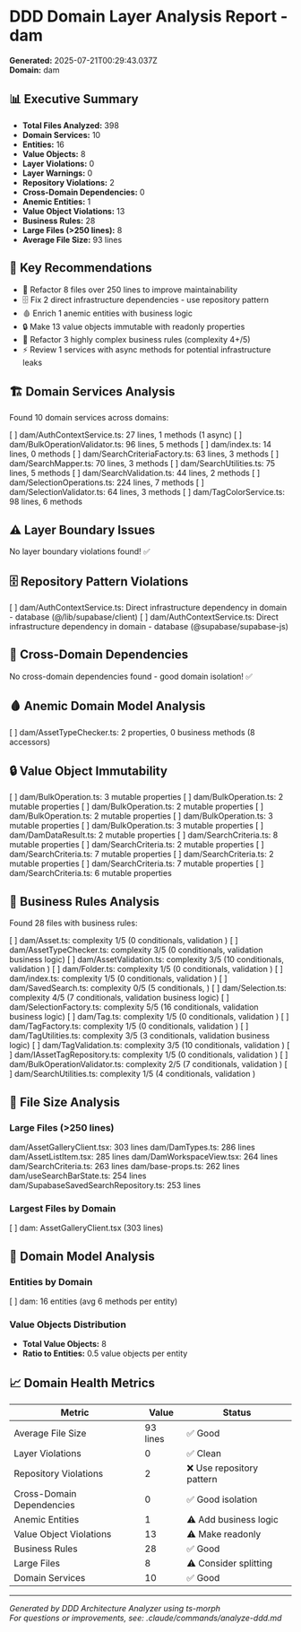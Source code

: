 # DDD Domain Layer Analysis Report - dam

**Generated:** 2025-07-21T00:29:43.037Z  
**Domain:** dam

## 📊 Executive Summary

- **Total Files Analyzed:** 398
- **Domain Services:** 10
- **Entities:** 16
- **Value Objects:** 8
- **Layer Violations:** 0
- **Layer Warnings:** 0
- **Repository Violations:** 2
- **Cross-Domain Dependencies:** 0
- **Anemic Entities:** 1
- **Value Object Violations:** 13
- **Business Rules:** 28
- **Large Files (>250 lines):** 8
- **Average File Size:** 93 lines

## 🎯 Key Recommendations

- 📏 Refactor 8 files over 250 lines to improve maintainability
- 🗄️ Fix 2 direct infrastructure dependencies - use repository pattern
- 🩸 Enrich 1 anemic entities with business logic
- 🔒 Make 13 value objects immutable with readonly properties
- 💼 Refactor 3 highly complex business rules (complexity 4+/5)
- ⚡ Review 1 services with async methods for potential infrastructure leaks

## 🏗️ Domain Services Analysis

Found 10 domain services across domains:

[ ] dam/AuthContextService.ts: 27 lines, 1 methods (1 async)
[ ] dam/BulkOperationValidator.ts: 96 lines, 5 methods
[ ] dam/index.ts: 14 lines, 0 methods
[ ] dam/SearchCriteriaFactory.ts: 63 lines, 3 methods
[ ] dam/SearchMapper.ts: 70 lines, 3 methods
[ ] dam/SearchUtilities.ts: 75 lines, 5 methods
[ ] dam/SearchValidation.ts: 44 lines, 2 methods
[ ] dam/SelectionOperations.ts: 224 lines, 7 methods
[ ] dam/SelectionValidator.ts: 64 lines, 3 methods
[ ] dam/TagColorService.ts: 98 lines, 6 methods

## ⚠️ Layer Boundary Issues

No layer boundary violations found! ✅

## 🗄️ Repository Pattern Violations

[ ] dam/AuthContextService.ts: Direct infrastructure dependency in domain - database (@/lib/supabase/client)
[ ] dam/AuthContextService.ts: Direct infrastructure dependency in domain - database (@supabase/supabase-js)

## 🔗 Cross-Domain Dependencies

No cross-domain dependencies found - good domain isolation! ✅

## 🩸 Anemic Domain Model Analysis

[ ] dam/AssetTypeChecker.ts: 2 properties, 0 business methods (8 accessors)

## 🔒 Value Object Immutability

[ ] dam/BulkOperation.ts: 3 mutable properties
[ ] dam/BulkOperation.ts: 2 mutable properties
[ ] dam/BulkOperation.ts: 2 mutable properties
[ ] dam/BulkOperation.ts: 2 mutable properties
[ ] dam/BulkOperation.ts: 3 mutable properties
[ ] dam/BulkOperation.ts: 3 mutable properties
[ ] dam/DamDataResult.ts: 2 mutable properties
[ ] dam/SearchCriteria.ts: 8 mutable properties
[ ] dam/SearchCriteria.ts: 2 mutable properties
[ ] dam/SearchCriteria.ts: 7 mutable properties
[ ] dam/SearchCriteria.ts: 2 mutable properties
[ ] dam/SearchCriteria.ts: 7 mutable properties
[ ] dam/SearchCriteria.ts: 6 mutable properties

## 💼 Business Rules Analysis

Found 28 files with business rules:

[ ] dam/Asset.ts: complexity 1/5 (0 conditionals, validation )
[ ] dam/AssetTypeChecker.ts: complexity 3/5 (0 conditionals, validation business logic)
[ ] dam/AssetValidation.ts: complexity 3/5 (10 conditionals, validation )
[ ] dam/Folder.ts: complexity 1/5 (0 conditionals, validation )
[ ] dam/index.ts: complexity 1/5 (0 conditionals, validation )
[ ] dam/SavedSearch.ts: complexity 0/5 (5 conditionals,  )
[ ] dam/Selection.ts: complexity 4/5 (7 conditionals, validation business logic)
[ ] dam/SelectionFactory.ts: complexity 5/5 (16 conditionals, validation business logic)
[ ] dam/Tag.ts: complexity 1/5 (0 conditionals, validation )
[ ] dam/TagFactory.ts: complexity 1/5 (0 conditionals, validation )
[ ] dam/TagUtilities.ts: complexity 3/5 (3 conditionals, validation business logic)
[ ] dam/TagValidation.ts: complexity 3/5 (10 conditionals, validation )
[ ] dam/IAssetTagRepository.ts: complexity 1/5 (0 conditionals, validation )
[ ] dam/BulkOperationValidator.ts: complexity 2/5 (7 conditionals, validation )
[ ] dam/SearchUtilities.ts: complexity 1/5 (4 conditionals, validation )

## 📏 File Size Analysis

### Large Files (>250 lines)

dam/AssetGalleryClient.tsx: 303 lines
dam/DamTypes.ts: 286 lines
dam/AssetListItem.tsx: 285 lines
dam/DamWorkspaceView.tsx: 264 lines
dam/SearchCriteria.ts: 263 lines
dam/base-props.ts: 262 lines
dam/useSearchBarState.ts: 254 lines
dam/SupabaseSavedSearchRepository.ts: 253 lines

### Largest Files by Domain

[ ] dam: AssetGalleryClient.tsx (303 lines)

## 🏢 Domain Model Analysis

### Entities by Domain

[ ] dam: 16 entities (avg 6 methods per entity)

### Value Objects Distribution

- **Total Value Objects:** 8
- **Ratio to Entities:** 0.5 value objects per entity

## 📈 Domain Health Metrics

| Metric | Value | Status |
|--------|-------|--------|
| Average File Size | 93 lines | ✅ Good |
| Layer Violations | 0 | ✅ Clean |
| Repository Violations | 2 | ❌ Use repository pattern |
| Cross-Domain Dependencies | 0 | ✅ Good isolation |
| Anemic Entities | 1 | ⚠️ Add business logic |
| Value Object Violations | 13 | ⚠️ Make readonly |
| Business Rules | 28 | ✅ Good |
| Large Files | 8 | ⚠️ Consider splitting |
| Domain Services | 10 | ✅ Good |

---

*Generated by DDD Architecture Analyzer using ts-morph*  
*For questions or improvements, see: .claude/commands/analyze-ddd.md*
